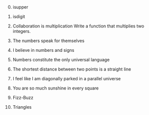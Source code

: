 0. isupper

1. isdigit

2. Collaboration is multiplication  Write a function that multiplies two integers.

3. The numbers speak for themselves

4. I believe in numbers and signs

5. Numbers constitute the only universal language

6. The shortest distance between two points is a straight line

7. I feel like I am diagonally parked in a parallel universe

8. You are so much sunshine in every square

9. Fizz-Buzz

10. Triangles
